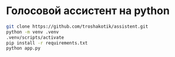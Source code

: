# Голосовой ассистент на python
```sh
git clone https://github.com/troshakotik/assistent.git
python -m venv .venv
.venv/scripts/activate
pip install -r requirements.txt
python app.py
```
